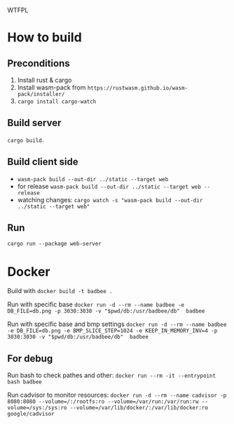 <a href="http://www.wtfpl.net/"><img
       src="http://www.wtfpl.net/wp-content/uploads/2012/12/wtfpl-badge-4.png"
       width="80" height="15" alt="WTFPL" /></a>

# How to build

## Preconditions
1. Install rust & cargo
2. Install wasm-pack from `https://rustwasm.github.io/wasm-pack/installer/`
3. `cargo install cargo-watch`

## Build server
`cargo build`. 

## Build client side

* `wasm-pack build --out-dir ../static --target web`
* for release `wasm-pack build --out-dir ../static --target web --release`
* watching changes: `cargo watch -s "wasm-pack build --out-dir ../static --target web"`

## Run
`cargo run --package web-server` 

# Docker 

Build with `docker build -t badbee .`

Run with specific base `docker run -d --rm --name badbee -e DB_FILE=db.png -p 3030:3030 -v "$pwd/db:/usr/badbee/db"  badbee`

Run with specific base and bmp settings `docker run -d --rm --name badbee -e DB_FILE=db.png -e BMP_SLICE_STEP=1024 -e KEEP_IN_MEMORY_INV=4 -p 3030:3030 -v "$pwd/db:/usr/badbee/db"  badbee`

## For debug

Run bash to check pathes and other: `docker run --rm -it --entrypoint bash badbee`

Run cadvisor to monitor resources: `docker run -d --rm --name cadvisor -p 8080:8080 --volume=/:/rootfs:ro --volume=/var/run:/var/run:rw --volume=/sys:/sys:ro --volume=/var/lib/docker/:/var/lib/docker:ro google/cadvisor`

